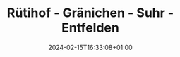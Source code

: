 ---
slug: "ruetihof_graenichen_suhr_entfelden"
title: "Rütihof - Gränichen - Suhr - Entfelden"
draft: false
type: activities
date: "2024-02-15T16:33:08+01:00"
country: "Schweiz/Suisse/Svizzera/Svizra"
state: "Aargau"
village: "Muhen"
activity_type: "cycling"
length_km: 18.34
duration: "1h 10min"
moving_time: "1h 8min"
total_ascent: 257
total_descent: 252
start_time: "2024-02-15T16:33:08+01:00"
end_time: "2024-02-15T17:43:46+01:00"
start_point_lat: 47.33884
start_point_lon: 8.05080
end_point_lat: 47.33880
end_point_lon: 8.05062
elevation_start: 0.00
elevation_end: 0.00
difficulty: "Dies ist eine Mock-Beschreibung für Testzwecke."
description: ""
teaser_image: ./images/teaser/ruetihof_graenichen_suhr_entfelden.png
// trackpoints:
---